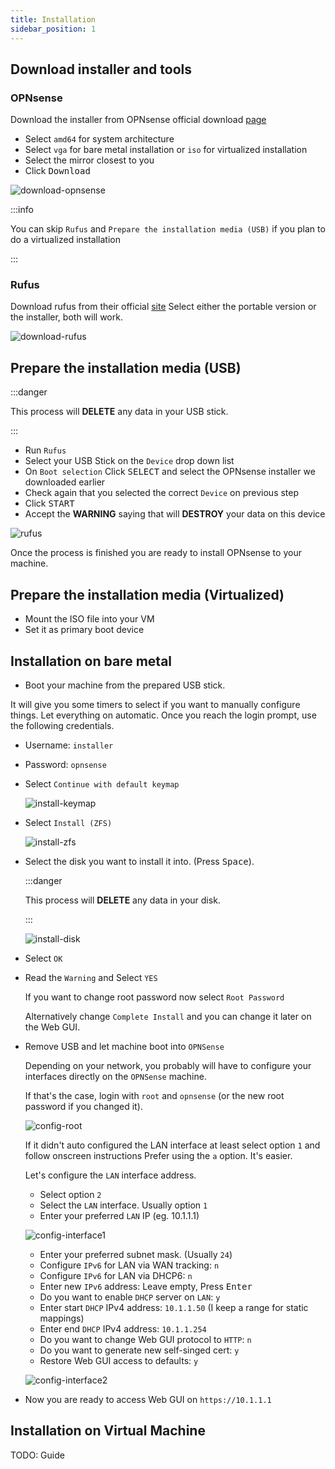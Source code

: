 ```yaml
---
title: Installation
sidebar_position: 1
---
```


## Download installer and tools

### OPNsense

Download the installer from OPNsense official download [page](https://opnsense.org/download/)

- Select `amd64` for system architecture
- Select `vga` for bare metal installation or `iso` for virtualized installation
- Select the mirror closest to you
- Click <kbd>Download</kbd>

![download-opnsense](./img/download-opnsense.png)

:::info

You can skip `Rufus` and `Prepare the installation media (USB)`
if you plan to do a virtualized installation

:::

### Rufus

Download rufus from their official [site](https://rufus.ie/en/)
Select either the portable version or the installer, both will work.

![download-rufus](./img/download-rufus.png)

## Prepare the installation media (USB)

:::danger

This process will **DELETE** any data in your USB stick.

:::

- Run `Rufus`
- Select your USB Stick on the `Device` drop down list
- On `Boot selection` Click <kbd>SELECT</kbd> and select the OPNsense installer we downloaded earlier
- Check again that you selected the correct `Device` on previous step
- Click <kbd>START</kbd>
- Accept the **WARNING** saying that will **DESTROY** your data on this device

![rufus](./img/rufus.png)

Once the process is finished you are ready to install OPNsense to your machine.

## Prepare the installation media (Virtualized)

- Mount the ISO file into your VM
- Set it as primary boot device

## Installation on bare metal

- Boot your machine from the prepared USB stick.

It will give you some timers to select if you want to manually configure things.
Let everything on automatic. Once you reach the login prompt, use the following credentials.

- Username: `installer`
- Password: `opnsense`

- Select `Continue with default keymap`

  ![install-keymap](./img/install-keymap.png)

- Select `Install (ZFS)`

  ![install-zfs](./img/install-zfs.png)

- Select the disk you want to install it into. (Press <kbd>Space</kbd>).

  :::danger

  This process will **DELETE** any data in your disk.

  :::

  ![install-disk](./img/install-disk.png)

- Select `OK`
- Read the `Warning` and Select `YES`

  If you want to change root password now select `Root Password`

  Alternatively change `Complete Install` and you can change it later on the Web GUI.

- Remove USB and let machine boot into `OPNSense`

  Depending on your network, you probably will have to configure your interfaces
  directly on the `OPNSense` machine.

  If that's the case, login with `root` and `opnsense` (or the new root password if you changed it).

  ![config-root](./img/config-root.png)

  If it didn't auto configured the LAN interface at least select option `1` and follow onscreen instructions
  Prefer using the `a` option. It's easier.

  Let's configure the `LAN` interface address.

  - Select option `2`
  - Select the `LAN` interface. Usually option `1`
  - Enter your preferred `LAN` IP (eg. 10.1.1.1)

  ![config-interface1](./img/config-interface1.png)

  - Enter your preferred subnet mask. (Usually `24`)
  - Configure `IPv6` for LAN via WAN tracking: `n`
  - Configure `IPv6` for LAN via DHCP6: `n`
  - Enter new `IPv6` address: Leave empty, Press <kbd>Enter</kbd>
  - Do you want to enable `DHCP` server on `LAN`: `y`
  - Enter start `DHCP` IPv4 address: `10.1.1.50` (I keep a range for static mappings)
  - Enter end `DHCP` IPv4 address: `10.1.1.254`
  - Do you want to change Web GUI protocol to `HTTP`: `n`
  - Do you want to generate new self-singed cert: `y`
  - Restore Web GUI access to defaults: `y`

  ![config-interface2](./img/config-interface2.png)

- Now you are ready to access Web GUI on `https://10.1.1.1`

## Installation on Virtual Machine

TODO: Guide
